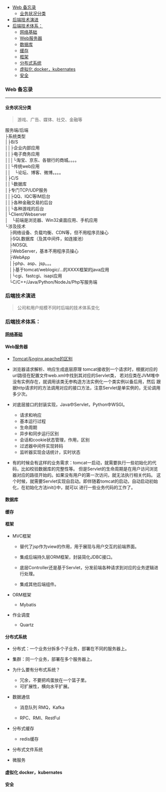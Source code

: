 
<!-- vim-markdown-toc GFM -->

- [Web 备忘录](#web-备忘录)
  - [业务状况分类](#业务状况分类)
- [后端技术演进](#后端技术演进)
- [后端技术体系：](#后端技术体系)
  - [网络基础](#网络基础)
  - [Web服务器](#web服务器)
  - [数据库](#数据库)
  - [缓存](#缓存)
  - [框架](#框架)
  - [分布式系统](#分布式系统)
  - [虚拟化 docker，kubernates](#虚拟化-dockerkubernates)
  - [安全](#安全)

<!-- vim-markdown-toc -->


### Web 备忘录

---


#### 业务状况分类
> 游戏、广告、媒体、社交、金融等

服务端/后端  
├系统类型  
│├B/S  
││├企业内部应用  
││├电子商务应用  
│││└淘宝、京东、各银行的商城。。。。  
││└传统web应用  
││　└论坛、博客、微博。。。。  
│├C/S  
││└数据库  
│├专门TCP/UDP服务  
││├QQ、IQC等IM后台  
││├各种金融交易的后台  
││└各种游戏的后台  
│└Client/Webserver  
│　└前端是浏览器、Win32桌面应用、手机应用  
└涉及技术  
　├网络设备、负载均衡、CDN等，但不用程序员操心  
　├SQL数据库（及其中间件，如连接池）  
　├NOSQL  
　├WebServer，基本不用程序员操心  
　├WebApp  
　│├php、asp、jsp。。。  
　│├基于tomcat/weblogic/...的XXXX框架的java应用  
　│└cgi、fastcgi、isapi应用  
　└C/C++/Java/Python/NodeJs/Php写服务端  



### 后端技术演进
> 公司和用户规模不同时后端的技术体系变化


### 后端技术体系：

#### [网络基础](../3.网络及数据库/Network.md)


#### Web服务器
  - [Tomcat与nginx,apache的区别](https://blog.csdn.net/wowotuo/article/details/80780786)

  - 浏览器请求解析、响应生成底层原理
    tomcat接收到一个请求时，根据对应的url路径在配置文件web.xml中找到其对应的Servlet类，
    若对应类在JVM堆中没有实例存在，就调用该类无参构造方法实例化一个类实例以备后用，然后
    跟据http请求时的方法调用对应的接口方法，注意Servlet是单实例的，无论调用多少次。

  - 对底层接口的封装实现，Java中Servlet，Python中WSGI。
    - 请求和响应
    - 基本运行过程
    - 生命周期
    - 异步和同步运行区别
    - 会话和cookie状态管理，作用，区别
    - 过滤器中间件实现转码
    - 监听器实现会话统计，实时状态

  - 有的时候会有这样的业务需求：tomcat一启动，就需要执行一些初始化的代码，比如校验数据库的完整性等。
    但是Servlet的生命周期是在用户访问浏览器对应的路径开始的。如果没有用户的第一次访问，就无法执行相关代码。
    这个时候，就需要Servlet实现自启动。即伴随着tomcat的启动，自动启动初始化，在初始化方法init()中，就可以
    进行一些业务代码的工作了。


#### 数据库


#### 缓存


#### 框架
- MVC框架
  - 替代了jsp作为view的作用，用于展现与用户交互的前端界面。

  - 集成后端持久层ORM框架，封装简化JDBC接口。

  - 底层Controller还是基于Servlet，分发前端各种请求到对应的业务逻辑进行处理。

  - 集成其他后端组件。


- ORM框架
  - Mybatis

- 作业调度
  - Quartz


#### 分布式系统
- 分布式：一个业务分拆多个子业务，部署在不同的服务器上。

- 集群：同一个业务，部署在多个服务器上。

- 为什么要有分布式系统？
  - 冗余，不要把鸡蛋放在一个篮子里。
  - 可扩展性，横向水平扩展。

- 数据通信
  - 消息队列 RMQ，Kafka

  - RPC、RMI、RestFul

- 分布式缓存
  - redis缓存

- 分布式文件系统

- 微服务


#### 虚拟化 docker，kubernates


#### 安全


